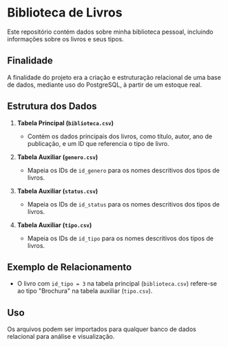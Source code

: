 # Biblioteca de Livros

Este repositório contém dados sobre minha biblioteca pessoal, incluindo informações sobre os livros e seus tipos.

## Finalidade

A finalidade do projeto era a criação e estruturação relacional de uma base de dados, mediante uso do PostgreSQL, à partir de um estoque real.

## Estrutura dos Dados

1. **Tabela Principal (`biblioteca.csv`)**
   - Contém os dados principais dos livros, como título, autor, ano de publicação, e um ID que referencia o tipo de livro.

2. **Tabela Auxiliar (`genero.csv`)**
   - Mapeia os IDs de `id_genero` para os nomes descritivos dos tipos de livros.
  
3. **Tabela Auxiliar (`status.csv`)**
   - Mapeia os IDs de `id_status` para os nomes descritivos dos tipos de livros.

4. **Tabela Auxiliar (`tipo.csv`)**
   - Mapeia os IDs de `id_tipo` para os nomes descritivos dos tipos de livros.

## Exemplo de Relacionamento
- O livro com `id_tipo = 3` na tabela principal (`biblioteca.csv`) refere-se ao tipo "Brochura" na tabela auxiliar (`tipo.csv`).

## Uso
Os arquivos podem ser importados para qualquer banco de dados relacional para análise e visualização.
